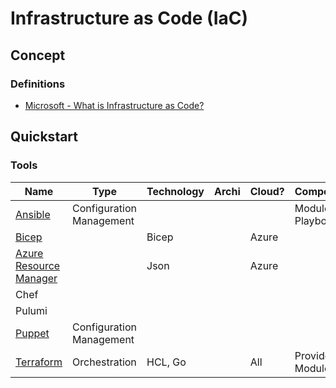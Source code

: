 # Infrastructure as Code (IaC)

## Concept

### Definitions

* [Microsoft - What is Infrastructure as Code?](https://docs.microsoft.com/en-us/devops/deliver/what-is-infrastructure-as-code)

## Quickstart

### Tools

Name | Type | Technology | Archi | Cloud? | Components
---- | ---- | ---------- | ----- | ------ | ----------
[Ansible](https://github.com/devpro/everyday-cheatsheets/blob/main/docs/ansible.md) | Configuration Management | | | | Modules, Playbooks
[Bicep](https://github.com/Azure/bicep) | | Bicep | | Azure |
[Azure Resource Manager](https://azure.microsoft.com/en-us/features/resource-manager/) | | Json | | Azure |
Chef | | | | |
Pulumi | | | | |
[Puppet](https://github.com/devpro/everyday-cheatsheets/blob/main/docs/puppet.md) | Configuration Management | | | |
[Terraform](https://github.com/devpro/everyday-cheatsheets/blob/main/docs/terraform.md) | Orchestration | HCL, Go | | All | Providers, Modules
